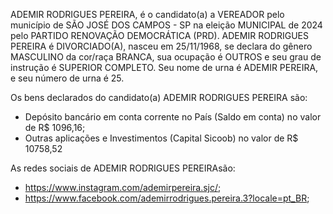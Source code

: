 ADEMIR RODRIGUES PEREIRA, é o candidato(a) a VEREADOR pelo município de SÃO JOSÉ DOS CAMPOS - SP na eleição MUNICIPAL de 2024 pelo PARTIDO RENOVAÇÃO DEMOCRÁTICA (PRD). ADEMIR RODRIGUES PEREIRA é DIVORCIADO(A), nasceu em 25/11/1968, se declara do gênero MASCULINO da cor/raça BRANCA, sua ocupação é OUTROS e seu grau de instrução é SUPERIOR COMPLETO. Seu nome de urna é ADEMIR PEREIRA, e seu número de urna é 25.

Os bens declarados do candidato(a) ADEMIR RODRIGUES PEREIRA são: 
- Depósito bancário em conta corrente no País (Saldo em conta) no valor de R$ 1096,16;
- Outras aplicações e Investimentos (Capital Sicoob) no valor de R$ 10758,52

As redes sociais de ADEMIR RODRIGUES PEREIRAsão:
- https://www.instagram.com/ademirpereira.sjc/;
- https://www.facebook.com/ademirrodrigues.pereira.3?locale=pt_BR;